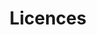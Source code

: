 ---
last_modified_at: 2023-05-15
no_link_title:    false 
no_excerpt:       false 
hide_image:       false
hide_title:       false

layout:           plain
cover:            false
sidebar:          false
order:            0

image:
  path:           /assets/img/licences/banner.png
  srcset:
    1920w:        /assets/img/licences/banner@1x.png
    960w:         /assets/img/licences/banner@0,5x.png
    480w:         /assets/img/licences/banner@0,25x.png

title:            Licences
description:      All applicable Licences
hide_description: false
permalink:        /Licences/

show_collection:  licences
---